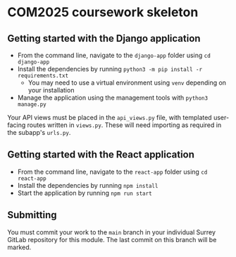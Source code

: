 # COM2025 coursework skeleton

## Getting started with the Django application
- From the command line, navigate to the `django-app` folder using `cd django-app`
- Install the dependencies by running `python3 -m pip install -r requirements.txt`
  - You may need to use a virtual environment using `venv` depending on your installation  
- Manage the application using the management tools with `python3 manage.py` 

Your API views must be placed in the `api_views.py` file, with templated user-facing routes  written in `views.py`. These will need importing as required in the subapp's `urls.py`.

## Getting started with the React application
- From the command line, navigate to the `react-app` folder using `cd react-app`
- Install the dependencies by running `npm install`
- Start the application by running `npm run start`

## Submitting
You must commit your work to the `main` branch in your individual Surrey GitLab repository for this module. The last commit on this branch will be marked.


